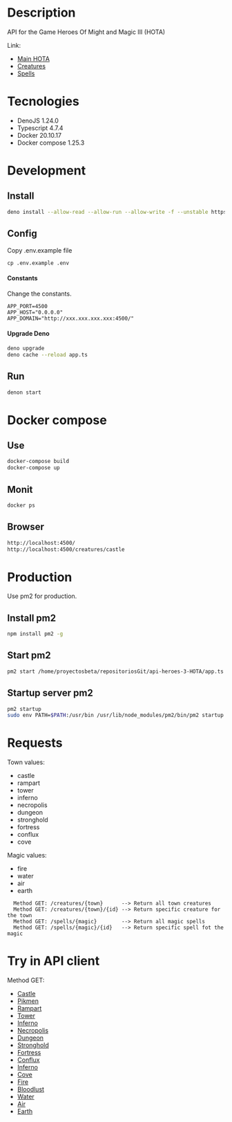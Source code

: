 # Description

API for the Game Heroes Of Might and Magic III (HOTA)

Link:

- [Main HOTA](https://heroes.thelazy.net//index.php/Main_Page)
- [Creatures](https://heroes.thelazy.net/index.php/List_of_creatures)
- [Spells](https://heroes.thelazy.net/index.php/List_of_spells)

# Tecnologies

- DenoJS 1.24.0
- Typescript 4.7.4
- Docker 20.10.17
- Docker compose 1.25.3

# Development

## Install

```bash
deno install --allow-read --allow-run --allow-write -f --unstable https://deno.land/x/denon/denon.ts
```

## Config

Copy .env.example file

```
cp .env.example .env
```

#### Constants

Change the constants.

```
APP_PORT=4500
APP_HOST="0.0.0.0"
APP_DOMAIN="http://xxx.xxx.xxx.xxx:4500/"
```

#### Upgrade Deno

```bash
deno upgrade
deno cache --reload app.ts
```

## Run

```bash
denon start
```

# Docker compose

## Use

```bash
docker-compose build
docker-compose up
```

## Monit

```bash
docker ps
```

## Browser

```bash
http://localhost:4500/
http://localhost:4500/creatures/castle
```

# Production

Use pm2 for production.

## Install pm2

```bash
npm install pm2 -g
```

## Start pm2

```bash
pm2 start /home/proyectosbeta/repositoriosGit/api-heroes-3-HOTA/app.ts --interpreter="deno" --interpreter-args="run --allow-net --allow-env --allow-read=." --name api-heroes-3-hota
```

## Startup server pm2

```bash
pm2 startup
sudo env PATH=$PATH:/usr/bin /usr/lib/node_modules/pm2/bin/pm2 startup systemd -u proyectosbeta --hp /home/proyectosbeta
```

# Requests

Town values:

- castle
- rampart
- tower
- inferno
- necropolis
- dungeon
- stronghold
- fortress
- conflux
- cove

Magic values:

- fire
- water
- air
- earth

```text
  Method GET: /creatures/{town}      --> Return all town creatures
  Method GET: /creatures/{town}/{id} --> Return specific creature for the town
  Method GET: /spells/{magic}        --> Return all magic spells
  Method GET: /spells/{magic}/{id}   --> Return specific spell fot the magic
```

# Try in API client

Method GET:

- [Castle](http://51.15.192.116:4500/creatures/castle)
- [Pikmen](http://51.15.192.116:4500/creatures/castle/1)
- [Rampart](http://51.15.192.116:4500/creatures/rampart)
- [Tower](http://51.15.192.116:4500/creatures/tower)
- [Inferno](http://51.15.192.116:4500/creatures/inferno)
- [Necropolis](http://51.15.192.116:4500/creatures/necropolis)
- [Dungeon](http://51.15.192.116:4500/creatures/dungeon)
- [Stronghold](http://51.15.192.116:4500/creatures/stronghold)
- [Fortress](http://51.15.192.116:4500/creatures/fortress)
- [Conflux](http://51.15.192.116:4500/creatures/conflux)
- [Inferno](http://51.15.192.116:4500/creatures/inferno)
- [Cove](http://51.15.192.116:4500/creatures/cove)
- [Fire](http://51.15.192.116:4500/spells/fire)
- [Bloodlust](http://51.15.192.116:4500/spells/fire/1)
- [Water](http://51.15.192.116:4500/spells/water)
- [Air](http://51.15.192.116:4500/spells/air)
- [Earth](http://51.15.192.116:4500/spells/earth)
